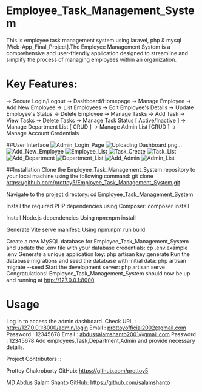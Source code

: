 # Employee_Task_Management_System
This is employee task management system using laravel, php & mysql [Web-App_Final_Project].The Employee Management System is a comprehensive and user-friendly application designed to streamline and simplify the process of managing employees within an organization. 

# Key Features:
-> Secure Login/Logout
-> Dashboard/Homepage
-> Manage Employee
   -> Add New Employee
   -> List Employees
   -> Edit Employee's Details
   -> Update Employee's Status
   -> Delete Employee
-> Manage Tasks
   -> Add Task
   -> View Tasks
   -> Delete Tasks
   -> Manage Task Status [ Active/Inactive ]
-> Manage Department List [ CRUD ]
-> Manage Admin List [CRUD ]
-> Manage Account Credentials

##User Interface
![Admin_Login_Page](https://github.com/user-attachments/assets/f9fea2fd-a62e-408c-9a5f-c8d84ec36eb4)
![Uploading Dashboard.png…]()
![Add_New_Employee](https://github.com/user-attachments/assets/732455cc-9365-4048-afb9-76cf3c40e3dd)
![Employee_List](https://github.com/user-attachments/assets/fec01951-25ad-47a4-b3a5-c634b55aa6e4)
![Task_Create](https://github.com/user-attachments/assets/d08471ff-a75d-4f0c-8bb7-7956b5accdb9)
![Task_List](https://github.com/user-attachments/assets/3153872f-0b23-4410-bc62-f5541010e87c)
![Add_Department](https://github.com/user-attachments/assets/8fca3a2f-916a-4280-b7e5-f7d09b196c00)
![Department_List](https://github.com/user-attachments/assets/7a4af477-8add-42c8-b4ba-d412fc04a529)
![Add_Admin](https://github.com/user-attachments/assets/7cddf2fb-3dc4-419b-bc2c-fd8683f6a36c)
![Admin_List](https://github.com/user-attachments/assets/6d8a7476-38dd-48b7-897c-ef3b1c97f25c)

##Installation
Clone the Employee_Task_Management_System repository to your local machine using the following command:
git clone https://github.com/prottoy5/Employee_Task_Management_System.git

Navigate to the project directory:
cd Employee_Task_Management_System

Install the required PHP dependencies using Composer:
composer install

Install Node.js dependencies
Using npm:npm install

Generate Vite serve manifest:
Using npm:npm run build

Create a new MySQL database for Employee_Task_Management_System and update the .env file with your database credentials:
cp .env.example .env
Generate a unique application key:
php artisan key:generate
Run the database migrations and seed the database with initial data:
php artisan migrate --seed
Start the development server:
php artisan serve
Congratulations! Employee_Task_Management_System should now be up and running at http://127.0.0.1:8000.

# Usage
Log in to access the admin dashboard.
Check URL : http://127.0.0.1:8000/admin/login
Email  : prottoyofficial2002@gmail.com
Password : 12345678
Email : abdussalamshanto2001@gmail.com
Password : 12345678
Add employees,Task,Department,Admin and provide necessary details.

Project Contributors ::

Prottoy Chakroborty
GitHub: https://github.com/prottoy5

MD Abdus Salam Shanto
GitHub: https://github.com/salamshanto
